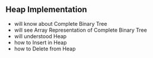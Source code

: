 ## Heap Implementation

- will know about Complete Binary Tree
- will see Array Representation of Complete Binary Tree
- will understood Heap
- how to Insert in Heap
- how to Delete from Heap
